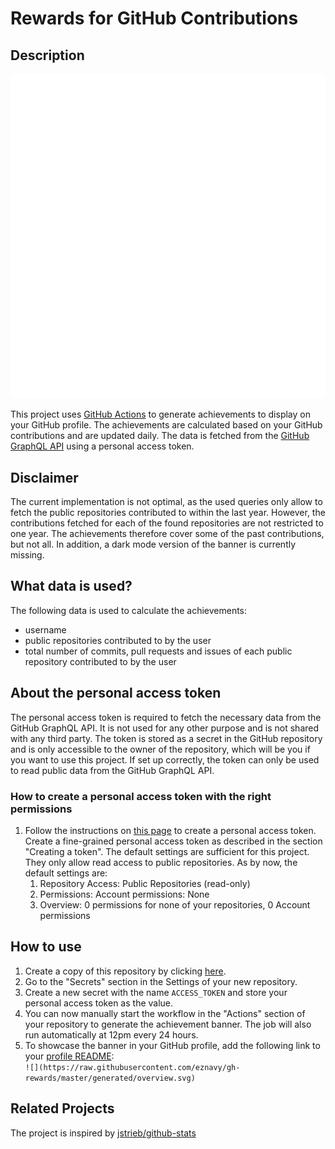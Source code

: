 # Rewards for GitHub Contributions

## Description
![Example image of a generated achievement banner](https://github.com/eznavy/gh-rewards/blob/master/generated/overview.svg)

This project uses [GitHub Actions](https://github.com/features/actions) to generate achievements to display on your GitHub profile.
The achievements are calculated based on your GitHub contributions and are updated daily. 
The data is fetched from the [GitHub GraphQL API](https://docs.github.com/en/graphql) using a personal access token.

## Disclaimer
The current implementation is not optimal, as the used queries only allow to fetch the public repositories contributed to within the last year. However, the contributions fetched for each of the found repositories are not restricted to one year. The achievements therefore cover some of the past contributions, but not all.
In addition, a dark mode version of the banner is currently missing.

## What data is used?
The following data is used to calculate the achievements:
- username
- public repositories contributed to by the user
- total number of commits, pull requests and issues of each public repository contributed to by the user

## About the personal access token
The personal access token is required to fetch the necessary data from the GitHub GraphQL API.
It is not used for any other purpose and is not shared with any third party. 
The token is stored as a secret in the GitHub repository and is only accessible to the owner of the repository, which will be you if you want to use this project.
If set up correctly, the token can only be used to read public data from the GitHub GraphQL API.

### How to create a personal access token with the right permissions
1. Follow the instructions on [this page](https://docs.github.com/en/github/authenticating-to-github/creating-a-personal-access-token) to create a personal access token.
Create a fine-grained personal access token as described in the section "Creating a token".
The default settings are sufficient for this project. They only allow read access to public repositories.
As by now, the default settings are:
   1. Repository Access: Public Repositories (read-only)
   2. Permissions: Account permissions: None
   3. Overview: 0 permissions for none of your repositories, 0 Account permissions

## How to use
1. Create a copy of this repository by clicking [here](https://github.com/eznavy/gh-rewards/generate).
2. Go to the "Secrets" section in the Settings of your new repository.
3. Create a new secret with the name `ACCESS_TOKEN` and store your personal access token as the value.
4. You can now manually start the workflow in the "Actions" section of your repository to generate the achievement banner. The job will also run automatically at 12pm every 24 hours.
5. To showcase the banner in your GitHub profile, add the following link to your [profile README](https://docs.github.com/en/account-and-profile/setting-up-and-managing-your-github-profile/customizing-your-profile/managing-your-profile-readme): \
`![](https://raw.githubusercontent.com/eznavy/gh-rewards/master/generated/overview.svg)`


## Related Projects
The project is inspired by [jstrieb/github-stats](https://github.com/jstrieb/github-stats)
